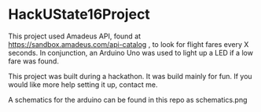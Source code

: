 # HackUState16Project
This project used Amadeus API, found at https://sandbox.amadeus.com/api-catalog , to look for flight fares every X seconds. 
In conjunction, an Arduino Uno was used to light up a LED if a low fare was found. 

This project was built during a hackathon. It was build mainly for fun. If you would like more help setting it up, contact me. 

A schematics for the arduino can be found in this repo as schematics.png
